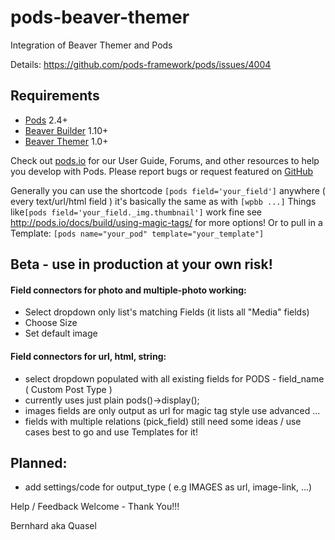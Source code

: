 # pods-beaver-themer
Integration of Beaver Themer and Pods 

Details:
https://github.com/pods-framework/pods/issues/4004

## Requirements

* [Pods](http://pods.io/) 2.4+
* [Beaver Builder](https://www.wpbeaverbuilder.com) 1.10+
* [Beaver Themer](https://www.wpbeaverbuilder.com) 1.0+

Check out [pods.io](http://pods.io/) for our User Guide, Forums, and other resources to help you develop with Pods.
Please report bugs or request featured on [GitHub](https://github.com/quasel/pods-beaver-themer/issues)

Generally you can use the shortcode `[pods field='your_field']` anywhere ( every text/url/html field ) it's basically the same as with `[wpbb ...]`
Things like`[pods field='your_field._img.thumbnail']` work fine see http://pods.io/docs/build/using-magic-tags/ for more options!
Or to pull in a Template: `[pods name="your_pod" template="your_template"]`

## Beta - use in production at your own risk!

#### Field connectors for photo and multiple-photo working:
- Select dropdown only list's matching Fields (it lists all "Media" fields)
- Choose Size
- Set default image


#### Field connectors for url, html, string:
- select dropdown populated with all existing fields for PODS - field_name ( Custom Post Type )
- currently uses just plain pods()->display();
- images fields are only output as url for magic tag style use advanced ...
- fields with multiple relations (pick_field) still need some ideas / use cases best to go and use Templates for it!


## Planned:
- add settings/code for output_type ( e.g IMAGES as url, image-link, ...)



Help / Feedback Welcome - Thank You!!!

Bernhard aka Quasel
